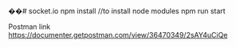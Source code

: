 ��#   s o c k e t . i o 
 
npm install  //to install node modules
npm run start

Postman link
https://documenter.getpostman.com/view/36470349/2sAY4uCiQe
